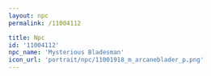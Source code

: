 ```yaml
---
layout: npc
permalink: /11004112

title: Npc
id: '11004112'
npc_name: 'Mysterious Bladesman'
icon_url: 'portrait/npc/11001918_m_arcaneblader_p.png'
---
```

